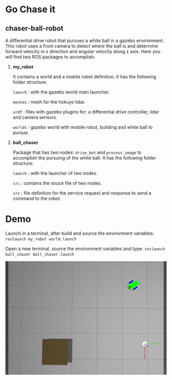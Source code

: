 # Go Chase it
## chaser-ball-robot

A differential drive robot that pursues a white ball in a gazebo environment. This robot uses a front camera to detect where the ball is and determine forward velocity in x direction and angular velocity along z axis. 
Here you will find two ROS packages to accomplish:

1. **my_robot**

    It contains a world and a mobile robot definition. It has the following folder structure:

    `launch` : with the gazebo world main launcher.

    `meshes` : mesh for the hokuyo lidar.
    
    `urdf`   : files with gazebo plugins for: a differential drive controller, lidar and camera sensors.

    `worlds` : gazebo world with mobile robot, building and white ball to pursue.

2. **ball_chaser**

    Package that has two nodes: `drive_bot` and `process_image` to accomplish the pursuing of the white ball. It has the following folder structure:

    `launch` : with the launcher of two nodes.

    `src`    : contains the souce file of two nodes.

    `srv`    : file definition for the service request and response to send a command to the robot.
  
# Demo

Launch in a terminal, after build and source the environment variables:
    `roslaunch my_robot world.launch`

Open a new terminal, source the environment variables and type:
    `roslaunch ball_chaser ball_chaser.launch`

 ![](animation.gif)
